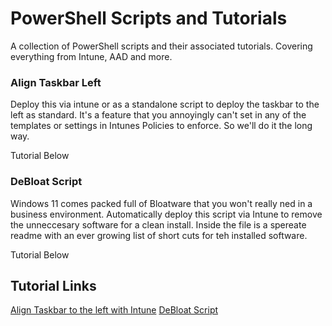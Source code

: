 # PowerShell Scripts and Tutorials
A collection of PowerShell scripts and their associated tutorials. Covering everything from Intune, AAD and more.

### Align Taskbar Left
Deploy this via intune or as a standalone script to deploy the taskbar to the left as standard. It's a feature that you annoyingly can't set in any of the templates or settings in Intunes Policies to enforce. So we'll do it the long way.

Tutorial Below

### DeBloat Script
Windows 11 comes packed full of Bloatware that you won't really ned in a business environment. Automatically deploy this script via Intune to remove the unneccesary software for a clean install. Inside the file is a spereate readme with an ever growing list of short cuts for teh installed software.

Tutorial Below

## Tutorial Links

[Align Taskbar to the left with Intune](https://metissolutions.co.uk/?p=3446)
[DeBloat Script](https://linktodocumentation)

